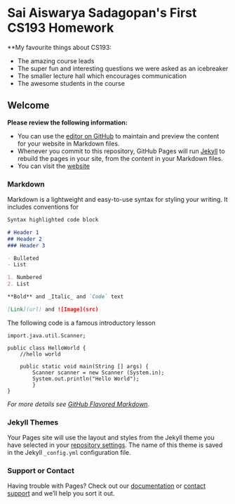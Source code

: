 # Sai Aiswarya Sadagopan's First CS193 Homework

**My favourite things about CS193:
- The amazing course leads
- The super fun and interesting questions we were asked as an icebreaker
- The smaller lecture hall which encourages communication
- The awesome students in the course

## Welcome 

**Please review the following information:**
- You can use the [editor on GitHub](https://github.com/kalutes/CS193_Fall18_Lab1/edit/master/index.md) to maintain and preview the content for your website in Markdown files.
- Whenever you commit to this repository, GitHub Pages will run [Jekyll](https://jekyllrb.com/) to rebuild the pages in your site, from the content in your Markdown files.
- You can visit the [website](https://Purdue-CS193.github.io/homework-0-SaiAiswarya5/)

### Markdown

Markdown is a lightweight and easy-to-use syntax for styling your writing. It includes conventions for

```markdown
Syntax highlighted code block

# Header 1
## Header 2
### Header 3

- Bulleted
- List

1. Numbered
2. List

**Bold** and _Italic_ and `Code` text

[Link](url) and ![Image](src)
```

The following code is a famous introductory lesson

```
import.java.util.Scanner;

public class HelloWorld {
	//hello world

	public static void main(String [] args) {
		Scanner scanner = new Scanner (System.in);
		System.out.println("Hello World");
        }
}
```

_For more details see [GitHub Flavored Markdown](https://guides.github.com/features/mastering-markdown/)._

### Jekyll Themes

Your Pages site will use the layout and styles from the Jekyll theme you have selected in your [repository settings](https://github.com/kalutes/CS193_Fall18_Lab1/settings). The name of this theme is saved in the Jekyll `_config.yml` configuration file.

### Support or Contact

Having trouble with Pages? Check out our [documentation](https://help.github.com/categories/github-pages-basics/) or [contact support](https://github.com/contact) and we’ll help you sort it out.
